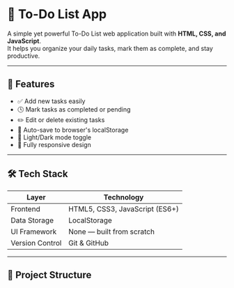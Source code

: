 # 📝 To-Do List App

A simple yet powerful To-Do List web application built with **HTML, CSS, and JavaScript**.  
It helps you organize your daily tasks, mark them as complete, and stay productive.

---

## 🚀 Features

- ✅ Add new tasks easily  
- 🕓 Mark tasks as completed or pending  
- ✏️ Edit or delete existing tasks  
- 💾 Auto-save to browser's localStorage  
- 🌙 Light/Dark mode toggle  
- 📱 Fully responsive design  

---

## 🛠️ Tech Stack

| Layer | Technology |
|-------|-------------|
| Frontend | HTML5, CSS3, JavaScript (ES6+) |
| Data Storage | LocalStorage |
| UI Framework | None — built from scratch |
| Version Control | Git & GitHub |

---

## 📂 Project Structure

